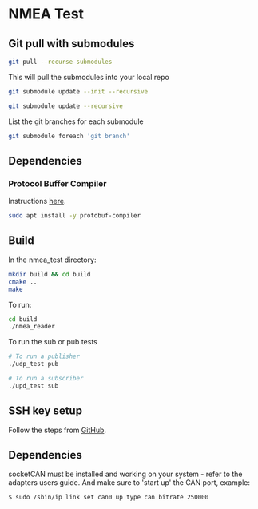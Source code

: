# NMEA Test

## Git pull with submodules

```bash
git pull --recurse-submodules
```

This will pull the submodules into your local repo

```bash
git submodule update --init --recursive
```

```bash
git submodule update --recursive
```

List the git branches for each submodule

```bash
git submodule foreach 'git branch'
```

## Dependencies

### Protocol Buffer Compiler

Instructions [here](https://grpc.io/docs/protoc-installation/).

```bash
sudo apt install -y protobuf-compiler
```

## Build

In the nmea_test directory:

```bash
mkdir build && cd build
cmake ..
make
```

To run:

```bash
cd build
./nmea_reader
```

To run the sub or pub tests

```bash
# To run a publisher
./udp_test pub 

# To run a subscriber
./upd_test sub
```

## SSH key setup

Follow the steps from [GitHub](https://docs.github.com/en/authentication/connecting-to-github-with-ssh/generating-a-new-ssh-key-and-adding-it-to-the-ssh-agent?platform=linux).

## Dependencies

socketCAN must be installed and working on your system - refer to the adapters users guide.  And make sure to 'start up' the CAN port, example:
```
$ sudo /sbin/ip link set can0 up type can bitrate 250000
```
